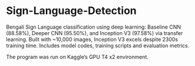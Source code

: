 # Sign-Language-Detection
Bengali Sign Language classification using deep learning: Baseline CNN (88.58%), Deeper CNN (95.50%), and Inception V3 (97.58%) via transfer learning. Built with ~10,000 images, Inception V3 excels despite 2300s training time. Includes model codes, training scripts and evaluation metrics.

The program was run on Kaggle’s GPU T4 x2 environment.

